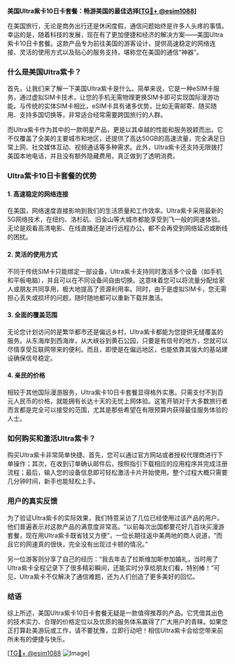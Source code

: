 **美国Ultra紫卡10日卡套餐：畅游美国的最佳选择[[TG💪+ @esim1088](https://t.me/s/esim1088)]**

在美国旅行，无论是商务出行还是休闲度假，通信问题始终是许多人头疼的事情。幸运的是，随着科技的发展，现在有了更加便捷和经济的解决方案——美国Ultra紫卡10日卡套餐。这款产品专为前往美国的游客设计，提供高速稳定的网络连接、灵活的使用方式以及贴心的服务支持，堪称您在美国的通信“神器”。

### 什么是美国Ultra紫卡？

首先，让我们来了解一下美国Ultra紫卡是什么。简单来说，它是一种eSIM卡服务，通过虚拟SIM卡技术，让您的手机无需物理更换SIM卡即可实现国际漫游功能。与传统的实体SIM卡相比，eSIM卡具有诸多优势，比如无需邮寄、随买随用、支持多国切换等，非常适合经常需要跨国旅行的人群。

而Ultra紫卡作为其中的一款明星产品，更是以其卓越的性能和服务脱颖而出。它不仅覆盖了全美的主要城市和地区，还提供了高达50GB的高速流量，完全满足日常上网、社交媒体互动、视频通话等多种需求。此外，Ultra紫卡还支持无限拨打美国本地电话，并且没有额外隐藏费用，真正做到了透明消费。

### Ultra紫卡10日卡套餐的优势

#### 1. 高速稳定的网络连接
在美国，网络速度直接影响到我们的生活质量和工作效率。Ultra紫卡采用最新的5G网络技术，在纽约、洛杉矶、旧金山等大城市都能享受到飞一般的网速体验。无论是观看高清电影、在线直播还是进行远程办公，都不会再受到网络延迟或断线的困扰。

#### 2. 灵活的使用方式
不同于传统SIM卡只能绑定一部设备，Ultra紫卡支持同时激活多个设备（如手机和平板电脑），并且可以在不同设备间自由切换。这意味着您可以将流量分配给家人或朋友共同享用，极大地提高了资源利用率。同时，由于是虚拟SIM卡，您无需担心丢失或损坏的问题，随时随地都可以重新下载并激活。

#### 3. 全面的覆盖范围
无论您计划访问的是繁华都市还是偏远乡村，Ultra紫卡都能为您提供无缝覆盖的服务。从东海岸到西海岸，从大峡谷到黄石公园，只要是有信号的地方，您就可以尽情享受互联网带来的便利。而且，即使是在偏远地区，也能依靠其强大的基站建设确保信号稳定。

#### 4. 亲民的价格
相较于其他国际漫游服务，Ultra紫卡10日卡套餐显得格外实惠。只需支付不到百元人民币的价格，就能拥有长达十天的无忧上网体验。这笔开销对于大多数旅行者而言都是完全可以接受的范围，尤其是那些希望在有限预算内获得最佳服务体验的人士。

### 如何购买和激活Ultra紫卡？

购买Ultra紫卡非常简单快捷。首先，您可以通过官方网站或者授权代理商进行下单操作；其次，在收到订单确认邮件后，按照指引下载相应的应用程序并完成注册流程；最后，输入您的设备信息即可轻松激活卡片开始使用。整个过程大概只需要几分钟时间，新手也能轻松上手。

### 用户的真实反馈

为了验证Ultra紫卡的实际效果，我们特意采访了几位已经使用过该产品的用户。他们普遍表示对这款产品的满意度非常高。“以前每次出国都要花好几百块买漫游套餐，现在用Ultra紫卡既省钱又方便”，一位长期往返中美两地的商人说道，“而且它的网速真的很快，完全没有出现过卡顿的情况。”

另一位游客则分享了自己的经历：“我去年去了拉斯维加斯参加婚礼，当时用了Ultra紫卡全程记录下了很多精彩瞬间，还能实时分享给朋友们看，特别棒！”可见，Ultra紫卡不仅解决了通信难题，还为人们创造了更多美好的回忆。

### 结语

综上所述，美国Ultra紫卡10日卡套餐无疑是一款值得推荐的产品。它凭借其出色的技术实力、合理的价格定位以及优质的服务体系赢得了广大用户的青睐。如果您正打算赴美游玩或工作，请不要犹豫，立即行动吧！相信Ultra紫卡会给您带来前所未有的便捷与快乐。

[[TG💪+ @esim1088](https://t.me/s/esim1088) ![Image](https://i.postimg.cc/4NQfJmqS/Snipaste-2025-05-13-00-14-12.png)]